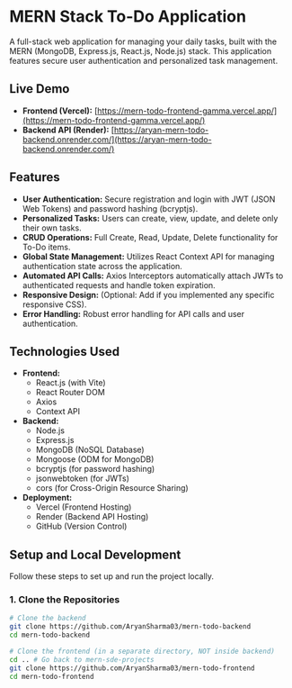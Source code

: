 # MERN Stack To-Do Application

A full-stack web application for managing your daily tasks, built with the MERN (MongoDB, Express.js, React.js, Node.js) stack. This application features secure user authentication and personalized task management.

## Live Demo

* **Frontend (Vercel):** [https://mern-todo-frontend-gamma.vercel.app/](https://mern-todo-frontend-gamma.vercel.app/)
* **Backend API (Render):** [https://aryan-mern-todo-backend.onrender.com/](https://aryan-mern-todo-backend.onrender.com/)

## Features

* **User Authentication:** Secure registration and login with JWT (JSON Web Tokens) and password hashing (bcryptjs).
* **Personalized Tasks:** Users can create, view, update, and delete only their own tasks.
* **CRUD Operations:** Full Create, Read, Update, Delete functionality for To-Do items.
* **Global State Management:** Utilizes React Context API for managing authentication state across the application.
* **Automated API Calls:** Axios Interceptors automatically attach JWTs to authenticated requests and handle token expiration.
* **Responsive Design:** (Optional: Add if you implemented any specific responsive CSS).
* **Error Handling:** Robust error handling for API calls and user authentication.

## Technologies Used

* **Frontend:**
    * React.js (with Vite)
    * React Router DOM
    * Axios
    * Context API
* **Backend:**
    * Node.js
    * Express.js
    * MongoDB (NoSQL Database)
    * Mongoose (ODM for MongoDB)
    * bcryptjs (for password hashing)
    * jsonwebtoken (for JWTs)
    * cors (for Cross-Origin Resource Sharing)
* **Deployment:**
    * Vercel (Frontend Hosting)
    * Render (Backend API Hosting)
    * GitHub (Version Control)

## Setup and Local Development

Follow these steps to set up and run the project locally.

### 1. Clone the Repositories

```bash
# Clone the backend
git clone https://github.com/AryanSharma03/mern-todo-backend
cd mern-todo-backend

# Clone the frontend (in a separate directory, NOT inside backend)
cd .. # Go back to mern-sde-projects
git clone https://github.com/AryanSharma03/mern-todo-frontend
cd mern-todo-frontend